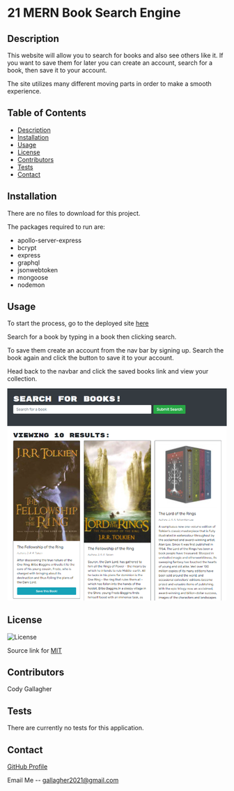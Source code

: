 # 21 MERN Book Search Engine

## Description

This website will allow you to search for books and also see others like it. If you want to save them for later you can create an account, search for a book, then save it to your account. 

The site utilizes many different moving parts in order to make a smooth experience.  

## Table of Contents
- [Description](#description)
- [Installation](#installation)
- [Usage](#usage)
- [License](#license)
- [Contributors](#contributors)
- [Tests](#tests)
- [Contact](#contact)

## Installation

There are no files to download for this project.

The packages required to run are:

- apollo-server-express
- bcrypt
- express
- graphql
- jsonwebtoken
- mongoose
- nodemon

## Usage

To start the process, go to the deployed site [here](https://secure-depths-42075.herokuapp.com/)

Search for a book by typing in a book then clicking search.

To save them create an account from the nav bar by signing up. 
Search the book again and click the button to save it to your account.

Head back to the navbar and click the saved books link and view your collection. 

![An example of searched books:](client/public/images/bookSearch.png)

## License

![License](https://img.shields.io/badge/License-MIT-yellow.svg)

Source link for [MIT](https://opensource.org/licenses/MIT)

## Contributors

Cody Gallagher

## Tests

There are currently no tests for this application.  

## Contact

[GitHub Profile](https://github.com/CodyG-2021)

Email Me -- gallagher2021@gmail.com